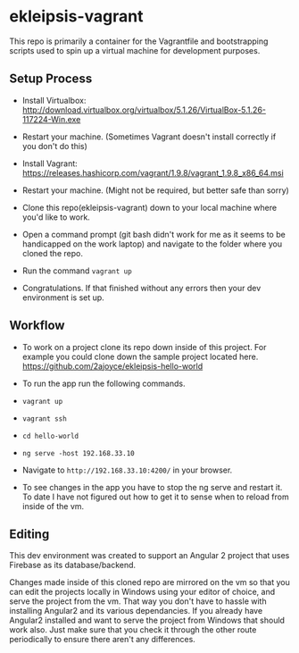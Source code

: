 # ekleipsis-vagrant
This repo is primarily a container for the Vagrantfile and bootstrapping scripts used to spin up a virtual machine for development purposes. 

## Setup Process
* Install Virtualbox: http://download.virtualbox.org/virtualbox/5.1.26/VirtualBox-5.1.26-117224-Win.exe

* Restart your machine. (Sometimes Vagrant doesn't install correctly if you don't do this)

* Install Vagrant: https://releases.hashicorp.com/vagrant/1.9.8/vagrant_1.9.8_x86_64.msi

* Restart your machine. (Might not be required, but better safe than sorry)

* Clone this repo(ekleipsis-vagrant) down to your local machine where you'd like to work.

* Open a command prompt (git bash didn't work for me as it seems to be handicapped on the work laptop) and navigate to the folder where you cloned the repo.

* Run the command `vagrant up`

* Congratulations. If that finished without any errors then your dev environment is set up.

## Workflow
* To work on a project clone its repo down inside of this project. For example you could clone down the sample project located here. https://github.com/2ajoyce/ekleipsis-hello-world

* To run the app run the following commands. 

* `vagrant up`

* `vagrant ssh`

* `cd hello-world`

* `ng serve -host 192.168.33.10`

* Navigate to `http://192.168.33.10:4200/` in your browser. 

* To see changes in the app you have to stop the ng serve and restart it. To date I have not figured out how to get it to sense when to reload from inside of the vm. 

## Editing
This dev environment was created to support an Angular 2 project that uses Firebase as its database/backend.

Changes made inside of this cloned repo are mirrored on the vm so that you can edit the projects locally in Windows using your editor of choice, and serve the project from the vm. That way you don't have to hassle with installing Angular2 and its various dependancies. If you already have Angular2 installed and want to serve the project from Windows that should work also. Just make sure that you check it through the other route periodically to ensure there aren't any differences.

